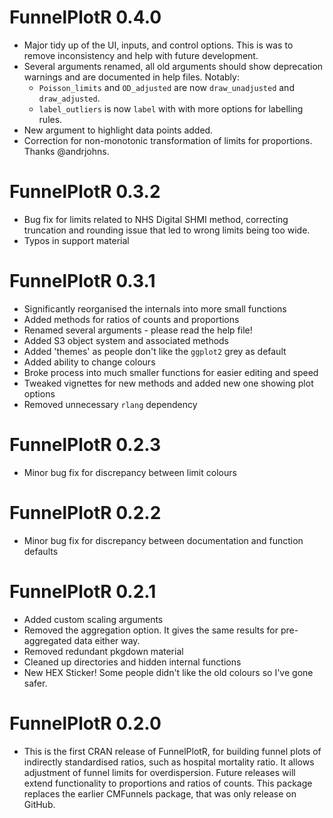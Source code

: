 # FunnelPlotR 0.4.0

- Major tidy up of the UI, inputs, and control options.  This is was to remove inconsistency and help with future development.
- Several arguments renamed, all old arguments should show deprecation warnings and are documented in help files. Notably:
  - `Poisson_limits` and `OD_adjusted` are now `draw_unadjusted` and `draw_adjusted`.
  - `label_outliers` is now `label` with with more options for labelling rules.
- New argument to highlight data points added.
- Correction for non-monotonic transformation of limits for proportions. Thanks @andrjohns.


# FunnelPlotR 0.3.2

- Bug fix for limits related to NHS Digital SHMI method, correcting truncation and rounding issue that led to wrong limits being too wide.
- Typos in support material

# FunnelPlotR 0.3.1

- Significantly reorganised the internals into more small functions
- Added methods for ratios of counts and proportions
- Renamed several arguments  -  please read the help file!
- Added S3 object system and associated methods
- Added 'themes' as people don't like the `ggplot2` grey as default
- Added ability to change colours
- Broke process into much smaller functions for easier editing and speed
- Tweaked vignettes for new methods and added new one showing plot options
- Removed unnecessary `rlang` dependency

# FunnelPlotR 0.2.3

- Minor bug fix for discrepancy between limit colours

# FunnelPlotR 0.2.2

- Minor bug fix for discrepancy between documentation and function defaults

# FunnelPlotR 0.2.1

- Added custom scaling arguments
- Removed the aggregation option.  It gives the same results for pre-aggregated data either way.
- Removed redundant pkgdown material
- Cleaned up directories and hidden internal functions
- New HEX Sticker! Some people didn't like the old colours so I've gone safer.

# FunnelPlotR 0.2.0

- This is the first CRAN release of FunnelPlotR, for building funnel plots of indirectly standardised ratios, such as hospital mortality ratio.  It allows adjustment of funnel limits for overdispersion.  Future releases will extend functionality to proportions and ratios of counts.
This package replaces the earlier CMFunnels package, that was only release on GitHub.
